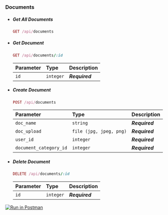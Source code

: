 ### Documents

-   ##### Get All Documents

    ```ruby
    GET /api/documents
    ```

-   ##### Get Document

    ```ruby
    GET /api/documents/:id
    ```

    | Parameter | Type      | Description    |
    | :-------- | :-------- | :------------- |
    | `id`      | `integer` | **_Required_** |

-   ##### Create Document

    ```ruby
    POST /api/documents
    ```

    | Parameter              | Type                    | Description    |
    | :--------------------- | :---------------------- | :------------- |
    | `doc_name`             | `string`                | **_Required_** |
    | `doc_upload`           | `file (jpg, jpeg, png)` | **_Required_** |
    | `user_id`              | `integer`               | **_Required_** |
    | `document_category_id` | `integer`               | **_Required_** |

-   ##### Delete Document

    ```ruby
    DELETE /api/documents/:id
    ```

    | Parameter | Type      | Description    |
    | :-------- | :-------- | :------------- |
    | `id`      | `integer` | **_Required_** |

[![Run in Postman](https://run.pstmn.io/button.svg)](https://documenter.getpostman.com/view/5427578/UzJETz9V)
